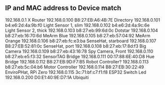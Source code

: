 ## IP and MAC address to Device match

192.168.0.1		X					Router
192.168.0.100	B8:27:EB:A6:4B:7E	Directory
192.168.0.101   b4:e6:2d:4a:9b:f0	Light Sensor 1, slim
192.168.0.102	b4:e6:2d:4a:9c:6e	Light Sensor 2, thick
192.168.0.103	b8:27:eb:99:6d:0c	Dotstar
192.168.0.104	b8:27:eb:16:70:6d	MeArm Blue
192.168.0.105	b8:27:eb:57:04:92	MeArm Orange
192.168.0.106	b8:27:eb:fc:e3:ba	SenseHat, starboard
192.168.0.107	B8:27:EB:52:81:0c	SenseHat, port
192.168.0.108	b8:27:eb:17:8d:f3	Big Camera
192.168.0.109	b8:27:eb:43:16:78	Spy Camera, Front 
192.168.0.110	b8:27:eb:e5:f3:32	SensorTAG Bridge
192.168.0.111	00:17:88:6E:40:D8	Hue Bridge
192.168.0.112	B8:27:EB:9D:F7:B5	Robot Controller?
192.168.0.113	b8:27:eb:5c:04:b6	Motor Controller
192.168.0.114	B8:27:EB:30:22:49	EnviroPHat, RPi Zero
192.168.0.115   3c:71:bf:c7:f1:f8   ESP32 Switch Led
192.168.0.200	D0:E1:40:9E:D7:1A	Ubiquiti